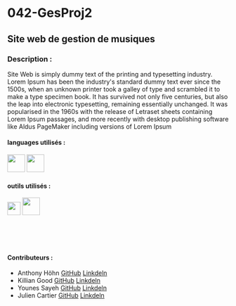 # 042-GesProj2

## Site web de gestion de musiques 

### Description : 
Site Web is simply dummy text of the printing and typesetting industry. Lorem Ipsum has been the industry's standard dummy text ever since the 1500s, when an unknown printer took a galley of type and scrambled it to make a type specimen book. It has survived not only five centuries, but also the leap into electronic typesetting, remaining essentially unchanged. It was popularised in the 1960s with the release of Letraset sheets containing Lorem Ipsum passages, and more recently with desktop publishing software like Aldus PageMaker including versions of Lorem Ipsum

#### languages utilisés :
<code><img height="40" src="https://fofsoft.com/images/illustration/html_css_js.png"></code>
<code><img height="40" src="https://upload.wikimedia.org/wikipedia/commons/thumb/2/27/PHP-logo.svg/1280px-PHP-logo.svg.png"></code>

#### outils utilisés :
<code><img height="30" src="https://scontent.fzrh2-1.fna.fbcdn.net/v/t1.0-1/cp0/c17.17.216.216a/s50x50/943214_620978634597584_2140317874_n.png?_nc_cat=111&ccb=1-3&_nc_sid=dbb9e7&_nc_ohc=ZCdPyEp7z3cAX9HUU5C&_nc_ht=scontent.fzrh2-1.fna&_nc_tp=30&oh=9121d354fd4e2c6ac13da59b31256913&oe=60693548"></code>
<code><img height="40" src="https://upload.wikimedia.org/wikipedia/fr/thumb/6/62/MySQL.svg/1200px-MySQL.svg.png"></code>

<br/><br/><br/>

#### Contributeurs :
* Anthony Höhn [GitHub](https://github.com/anthohn) [Linkdeln](https://www.linkedin.com/in/anthony-höhn-674320206)
* Killian Good [GitHub](https://github.com/KillianGood) [Linkdeln](https://www.linkedin.com/in/killian-good-89032a1b8)
* Younes Sayeh [GitHub](https://github.com/yousayeh) [Linkdeln](https://www.linkedin.com/in/younes-sayeh-172a38208/)
* Julien Cartier [GitHub](https://github.com/YaZOUU) [Linkdeln](https://www.linkedin.com/in/julien-cartier-9aa734208)
